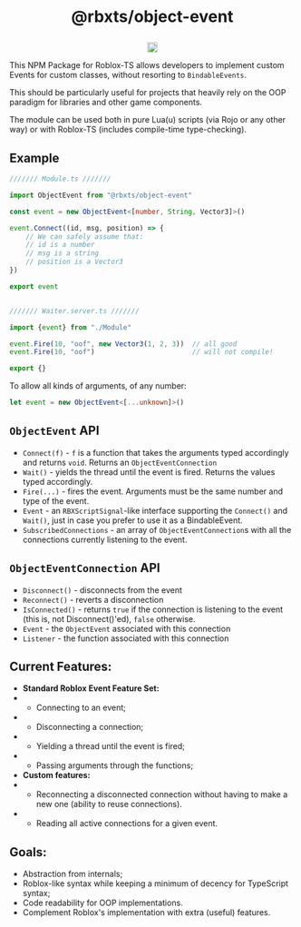 <h1><p align="center">@rbxts/object-event</p></h1>

<p align="center"><a href="https://badge.fury.io/js/%40rbxts%2Fobject-event"><img src="https://badge.fury.io/js/%40rbxts%2Fobject-event.svg" alt="npm version" height="18"></a></p>

This NPM Package for Roblox-TS allows developers to implement custom Events for custom classes, without resorting to `BindableEvents`.

This should be particularly useful for projects that heavily rely on the OOP paradigm for libraries and other game components.

The module can be used both in pure Lua(u) scripts (via Rojo or any other way) or with Roblox-TS (includes compile-time type-checking).

## Example

```ts
/////// Module.ts ///////

import ObjectEvent from "@rbxts/object-event"

const event = new ObjectEvent<[number, String, Vector3]>()

event.Connect((id, msg, position) => {
    // We can safely assume that:
    // id is a number
    // msg is a string
    // position is a Vector3
})

export event


/////// Waiter.server.ts ///////

import {event} from "./Module"

event.Fire(10, "oof", new Vector3(1, 2, 3))  // all good
event.Fire(10, "oof")                        // will not compile!

export {}
```

To allow all kinds of arguments, of any number:

```ts
let event = new ObjectEvent<[...unknown]>()
```

## `ObjectEvent` API

- `Connect(f)` - `f` is a function that takes the arguments typed accordingly and returns `void`. Returns an `ObjectEventConnection`
- `Wait()` - yields the thread until the event is fired. Returns the values typed accordingly.
- `Fire(...)` - fires the event. Arguments must be the same number and type of the event.
- `Event` - an `RBXScriptSignal`-like interface supporting the `Connect()` and `Wait()`, just in case you prefer to use it as a BindableEvent.
- `SubscribedConnections` - an array of `ObjectEventConnection`s with all the connections currently listening to the event.

## `ObjectEventConnection` API

- `Disconnect()` - disconnects from the event
- `Reconnect()` - reverts a disconnection
- `IsConnected()` - returns `true` if the connection is listening to the event (this is, not Disconnect()'ed), `false` otherwise.
- `Event` - the `ObjectEvent` associated with this connection
- `Listener` - the function associated with this connection

## Current Features:

- **Standard Roblox Event Feature Set:**
- - Connecting to an event;
- - Disconnecting a connection;
- - Yielding a thread until the event is fired;
- - Passing arguments through the functions;
- **Custom features:**
- - Reconnecting a disconnected connection without having to make a new one (ability to reuse connections).
- - Reading all active connections for a given event.

## Goals:

- Abstraction from internals;
- Roblox-like syntax while keeping a minimum of decency for TypeScript syntax;
- Code readability for OOP implementations.
- Complement Roblox's implementation with extra (useful) features.
